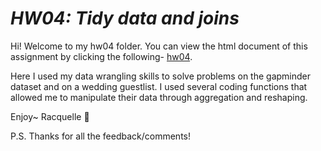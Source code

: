 
# _HW04: Tidy data and joins_

Hi! Welcome to my hw04 folder. You can view the html document of this assignment by clicking the following- [hw04](https://stat545-ubc-hw-2019-20.github.io/stat545-hw-racquellem/hw04/hw04_Mangahas.html). 

Here I used my data wrangling skills to solve problems on the gapminder dataset and on a wedding guestlist. I used several coding functions that allowed me to manipulate their data through aggregation and reshaping. 

Enjoy~
Racquelle :ghost:

P.S. Thanks for all the feedback/comments!


